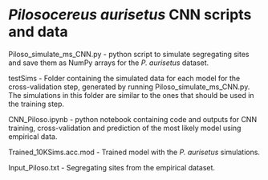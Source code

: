# ***Pilosocereus aurisetus* CNN scripts and data**
Piloso_simulate_ms_CNN.py - python script to simulate segregating sites and save them as NumPy arrays
for the *P. aurisetus* dataset.

testSims - Folder containing the simulated data for each model for the cross-validation step, 
generated by running Piloso_simulate_ms_CNN.py. 
The simulations in this folder are similar to the ones that should be used in the training step.

CNN_Piloso.ipynb - python notebook containing code and outputs for CNN training, cross-validation 
and prediction of the most likely model using empirical data.

Trained_10KSims.acc.mod - Trained model with the *P. aurisetus* simulations.

Input_Piloso.txt - Segregating sites from the empirical dataset.
